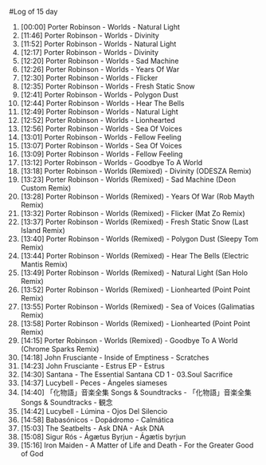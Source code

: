 #Log of 15 day

1. [00:00] Porter Robinson - Worlds - Natural Light
1. [11:46] Porter Robinson - Worlds - Divinity
1. [11:52] Porter Robinson - Worlds - Natural Light
1. [12:17] Porter Robinson - Worlds - Divinity
1. [12:20] Porter Robinson - Worlds - Sad Machine
1. [12:26] Porter Robinson - Worlds - Years Of War
1. [12:30] Porter Robinson - Worlds - Flicker
1. [12:35] Porter Robinson - Worlds - Fresh Static Snow
1. [12:41] Porter Robinson - Worlds - Polygon Dust
1. [12:44] Porter Robinson - Worlds - Hear The Bells
1. [12:49] Porter Robinson - Worlds - Natural Light
1. [12:52] Porter Robinson - Worlds - Lionhearted
1. [12:56] Porter Robinson - Worlds - Sea Of Voices
1. [13:01] Porter Robinson - Worlds - Fellow Feeling
1. [13:07] Porter Robinson - Worlds - Sea Of Voices
1. [13:09] Porter Robinson - Worlds - Fellow Feeling
1. [13:12] Porter Robinson - Worlds - Goodbye To A World
1. [13:18] Porter Robinson - Worlds (Remixed) - Divinity (ODESZA Remix)
1. [13:23] Porter Robinson - Worlds (Remixed) - Sad Machine (Deon Custom Remix)
1. [13:28] Porter Robinson - Worlds (Remixed) - Years Of War (Rob Mayth Remix)
1. [13:32] Porter Robinson - Worlds (Remixed) - Flicker (Mat Zo Remix)
1. [13:37] Porter Robinson - Worlds (Remixed) - Fresh Static Snow (Last Island Remix)
1. [13:40] Porter Robinson - Worlds (Remixed) - Polygon Dust (Sleepy Tom Remix)
1. [13:44] Porter Robinson - Worlds (Remixed) - Hear The Bells (Electric Mantis Remix)
1. [13:49] Porter Robinson - Worlds (Remixed) - Natural Light (San Holo Remix)
1. [13:52] Porter Robinson - Worlds (Remixed) - Lionhearted (Point Point Remix)
1. [13:55] Porter Robinson - Worlds (Remixed) - Sea of Voices (Galimatias Remix)
1. [13:58] Porter Robinson - Worlds (Remixed) - Lionhearted (Point Point Remix)
1. [14:15] Porter Robinson - Worlds (Remixed) - Goodbye To A World (Chrome Sparks Remix)
1. [14:18] John Frusciante - Inside of Emptiness - Scratches
1. [14:23] John Frusciante - Estrus EP - Estrus
1. [14:30] Santana - The Essential Santana CD 1 - 03.Soul Sacrifice
1. [14:37] Lucybell - Peces - Ángeles siameses
1. [14:40] 「化物語」音楽全集 Songs & Soundtracks - 「化物語」音楽全集 Songs & Soundtracks - 観念
1. [14:42] Lucybell - Lúmina - Ojos Del Silencio
1. [14:58] Babasónicos - Dopádromo - Calmática
1. [15:03] The Seatbelts - Ask DNA - Ask DNA
1. [15:08] Sigur Rós - Ágætus Byrjun - Ágætis byrjun
1. [15:16] Iron Maiden - A Matter of Life and Death - For the Greater Good of God
